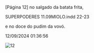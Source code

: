 [Página 12]
no salgado da batata frita,

SUPERPODERES 11.09MIOLO.indd 22-23

e no doce do pudim da vovó.

12/09/2024 01:36:56

![12](./img/page_12-01.jpg)
